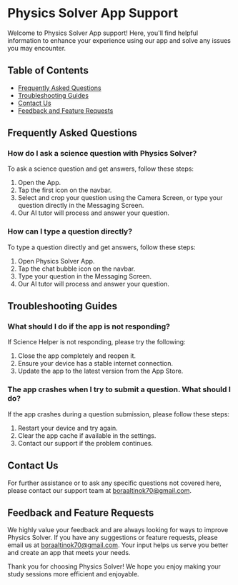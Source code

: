 # Physics Solver App Support

Welcome to Physics Solver App support! Here, you'll find helpful information to enhance your experience using our app and solve any issues you may encounter.

## Table of Contents
- [Frequently Asked Questions](#frequently-asked-questions)
- [Troubleshooting Guides](#troubleshooting-guides)
- [Contact Us](#contact-us)
- [Feedback and Feature Requests](#feedback-and-feature-requests)

## Frequently Asked Questions

### How do I ask a science question with Physics Solver?
To ask a science question and get answers, follow these steps:
1. Open the App.
2. Tap the first icon on the navbar.
3. Select and crop your question using the Camera Screen, or type your question directly in the Messaging Screen.
4. Our AI tutor will process and answer your question.

### How can I type a question directly?
To type a question directly and get answers, follow these steps:
1. Open Physics Solver App.
2. Tap the chat bubble icon on the navbar.
3. Type your question in the Messaging Screen.
4. Our AI tutor will process and answer your question.


## Troubleshooting Guides

### What should I do if the app is not responding?
If Science Helper is not responding, please try the following:
1. Close the app completely and reopen it.
2. Ensure your device has a stable internet connection.
3. Update the app to the latest version from the App Store.

### The app crashes when I try to submit a question. What should I do?
If the app crashes during a question submission, please follow these steps:
1. Restart your device and try again.
2. Clear the app cache if available in the settings.
3. Contact our support if the problem continues.

## Contact Us
For further assistance or to ask any specific questions not covered here, please contact our support team at boraaltinok70@gmail.com.

## Feedback and Feature Requests

We highly value your feedback and are always looking for ways to improve Physics Solver. If you have any suggestions or feature requests, please email us at boraaltinok70@gmail.com. Your input helps us serve you better and create an app that meets your needs.

Thank you for choosing Physics Solver! We hope you enjoy making your study sessions more efficient and enjoyable.
